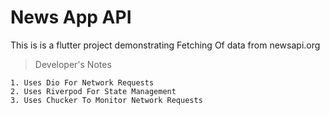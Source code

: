 # News App API

This is is a flutter project demonstrating Fetching Of data from newsapi.org
>Developer's Notes

```
1. Uses Dio For Network Requests
2. Uses Riverpod For State Management
3. Uses Chucker To Monitor Network Requests 
```
